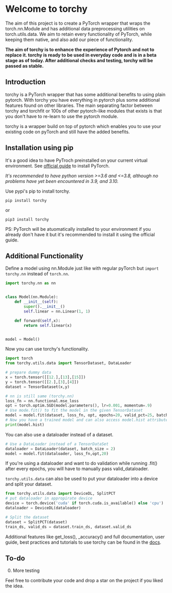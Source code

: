 # Welcome to torchy
The aim of this project is to create a PyTorch wrapper that wraps the torch.nn.Module and has additional data preprocessing utilities on torch.utils.data.
We aim to retain every functionality of PyTorch, while keeping them native, and also add our piece of functionality.


<b>The aim of torchy is to enhance the experience of Pytorch and not to replace it. torchy is ready to be used in everyday code and is in a beta stage as of today. After additional checks and testing, torchy will be passed as stable.</b>
## Introduction
torchy is a PyTorch wrapper that has some additional benefits to using plain pytorch. With torchy you have everything in pytorch plus
some additional features found on other libraries. The main separating factor between torchy and torchfit or 100s of other pytorch-like
modules that exists is that you don't have to re-learn to use the pytorch module.

torchy is a wrapper build on top of pytorch which enables you to use your existing code on pyTorch and still have the added benefits.
## Installation using pip
It's a good idea to have PyTroch preinstalled on your current virtual environment. See [official guide](https://pytorch.org/get-started/locally/) to install PyTorch. 

<i>It's recommended to have python version >=3.6 and <=3.8, although no problems have yet been encountered in 3.9, and 3.10.</i>

Use pypi's pip to install torchy.
``` 
pip install torchy 
```
or
```
pip3 install torchy
```

PS: PyTorch will be atuomatically installed to your environment if you already don't have it but it's recommended to install it using the official guide.
## Additional Functionality
Define a model using nn.Module just like with regular pyTorch but `import torchy.nn` instead of `torch.nn`.
```py
import torchy.nn as nn


class Model(nn.Module):
    def __init__(self):
        super().__init__()
        self.linear = nn.Linear(1, 1)

    def forward(self,x):
        return self.linear(x)


model = Model()
```
Now you can use torchy's functionality.

```py
import torch
from torchy.utils.data import TensorDataset, DataLoader

# prepare dummy data
x = torch.tensor([[12.],[13],[15]])
y = torch.tensor([[2.],[3],[4]])
dataset = TensorDataset(x,y)

# nn is still same (torchy.nn)
loss_fn = nn.functional.mse_loss
opt = torch.optim.SGD(model.parameters(), lr=0.001, momentum=.9)
# Use mode.fit() to fit the model in the given TensorDataset
model = model.fit(dataset, loss_fn, opt, epochs=20, valid_pct=25, batch_size=2)
# Now you have a trained model and can also access model.hist attribute
print(model.hist)
```
You can also use a dataloader instead of a dataset. 
```python
# Use a DataLoader instead of a TensorDataSet
dataloader = DataLoader(dataset, batch_size = 2)
model = model.fit(dataloader, loss_fn,opt,20)
```
If you're using a dataloader and want to do validation while running .fit()
after every epochs, you will have to manually pass valid_dataloader.


`torchy.utils.data` can also be used to put your dataloader into a device and split your dataset.
```py
from torchy.utils.data import DeviceDL, SplitPCT
# put dataloader in appropirate device
device = torch.device('cuda' if torch.cuda.is_available() else 'cpu')
dataloader = DeviceDL(dataloader)

# Split the dataset
dataset = SplitPCT(dataset)
train_ds, valid_ds = dataset.train_ds, dataset.valid_ds
```

Additional features like get_loss(), _accuracy() and full documentation, user guide, best practices and tutorials to use torchy can be found in the [docs](https://github.com/ashimdahal/torchy/blob/master/docs/README.md).

## To-do
0. More testing

Feel free to contribute your code and drop a star on the project if you liked the idea.
